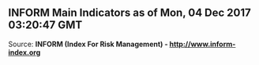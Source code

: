 ## INFORM Main Indicators as of Mon, 04 Dec 2017 03:20:47 GMT

Source: **INFORM (Index For Risk Management) - http://www.inform-index.org**